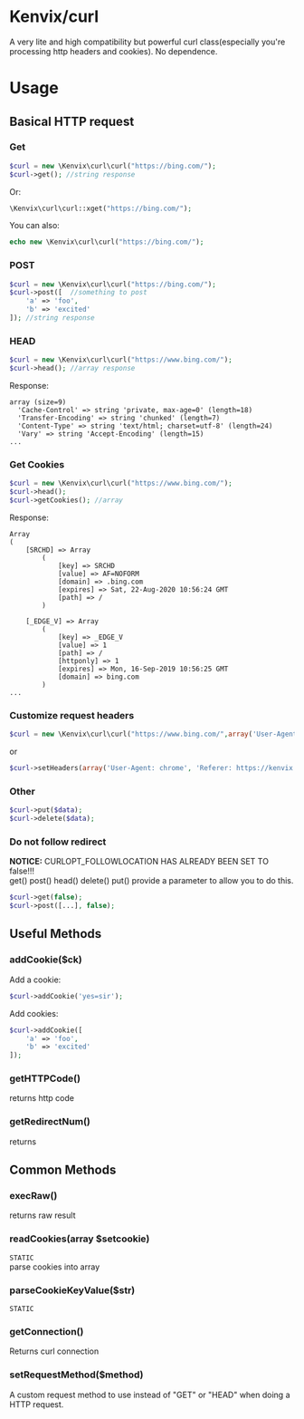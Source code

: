 # Kenvix/curl
A very lite and high compatibility but powerful curl class(especially you're processing http headers and cookies). No dependence.
# Usage
## Basical HTTP request
### Get
```php
$curl = new \Kenvix\curl\curl("https://bing.com/");
$curl->get(); //string response
```
Or:
```php
\Kenvix\curl\curl::xget("https://bing.com/");
```
You can also:
```php
echo new \Kenvix\curl\curl("https://bing.com/");
```
### POST
```php
$curl = new \Kenvix\curl\curl("https://bing.com/");
$curl->post([  //something to post
    'a' => 'foo',
    'b' => 'excited'
]); //string response
```
### HEAD
```php
$curl = new \Kenvix\curl\curl("https://www.bing.com/");
$curl->head(); //array response
```
Response:
```
array (size=9)
  'Cache-Control' => string 'private, max-age=0' (length=18)
  'Transfer-Encoding' => string 'chunked' (length=7)
  'Content-Type' => string 'text/html; charset=utf-8' (length=24)
  'Vary' => string 'Accept-Encoding' (length=15)
...
```
### Get Cookies
```php
$curl = new \Kenvix\curl\curl("https://www.bing.com/");
$curl->head();
$curl->getCookies(); //array
```
Response:
```
Array
(
    [SRCHD] => Array
        (
            [key] => SRCHD
            [value] => AF=NOFORM
            [domain] => .bing.com
            [expires] => Sat, 22-Aug-2020 10:56:24 GMT
            [path] => /
        )

    [_EDGE_V] => Array
        (
            [key] => _EDGE_V
            [value] => 1
            [path] => /
            [httponly] => 1
            [expires] => Mon, 16-Sep-2019 10:56:25 GMT
            [domain] => bing.com
        )
...
```
### Customize request headers
```php
$curl = new \Kenvix\curl\curl("https://www.bing.com/",array('User-Agent: chrome', 'Referer: https://kenvix.com'));
```
or
```php
$curl->setHeaders(array('User-Agent: chrome', 'Referer: https://kenvix.com'));
```
### Other
```php
$curl->put($data);
$curl->delete($data);
```
### Do not follow redirect 
**NOTICE:** CURLOPT_FOLLOWLOCATION HAS ALREADY BEEN SET TO false!!!     
get() post() head() delete() put() provide a parameter to allow you to do this.
```php
$curl->get(false);
$curl->post([...], false);
```
## Useful Methods
### addCookie($ck)
Add a cookie:    
```php
$curl->addCookie('yes=sir');
```
Add cookies:
```php
$curl->addCookie([
    'a' => 'foo',
    'b' => 'excited'
]);
```
### getHTTPCode()
returns http code
### getRedirectNum()
returns 
## Common Methods
### execRaw()
returns raw result
### readCookies(array $setcookie)
`STATIC`   
parse cookies into array
### parseCookieKeyValue($str)
`STATIC`    
### getConnection()
Returns curl connection
### setRequestMethod($method)
A custom request method to use instead of "GET" or "HEAD" when doing a HTTP request. 